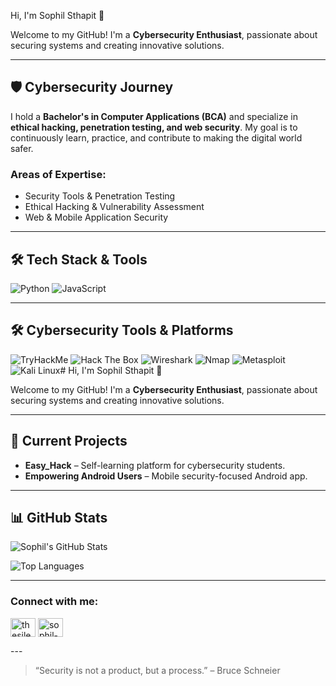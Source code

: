 Hi, I'm Sophil Sthapit 👋

Welcome to my GitHub! I'm a **Cybersecurity Enthusiast**, passionate about securing systems and creating innovative solutions.  

---

## 🛡️ Cybersecurity Journey
I hold a **Bachelor's in Computer Applications (BCA)** and specialize in **ethical hacking, penetration testing, and web security**. My goal is to continuously learn, practice, and contribute to making the digital world safer.  

### Areas of Expertise:
- Security Tools & Penetration Testing  
- Ethical Hacking & Vulnerability Assessment  
- Web & Mobile Application Security  

---

## 🛠️ Tech Stack & Tools
![Python](https://img.shields.io/badge/Python-3776AB?style=for-the-badge&logo=python&logoColor=white)
![JavaScript](https://img.shields.io/badge/JavaScript-F7DF1E?style=for-the-badge&logo=javascript&logoColor=black)

---

## 🛠️ Cybersecurity Tools & Platforms
![TryHackMe](https://img.shields.io/badge/TryHackMe-Cybersecurity-blue?style=for-the-badge&logo=tryhackme)
![Hack The Box](https://img.shields.io/badge/HackTheBox-CTF-purple?style=for-the-badge&logo=hackthebox)
![Wireshark](https://img.shields.io/badge/Wireshark-Networking-blue?style=for-the-badge&logo=wireshark)
![Nmap](https://img.shields.io/badge/Nmap-Scanning-red?style=for-the-badge&logo=nmap)
![Metasploit](https://img.shields.io/badge/Metasploit-PenTest-black?style=for-the-badge&logo=metasploit)
![Kali Linux](https://img.shields.io/badge/Kali_Linux-557C94?style=for-the-badge&logo=kali-linux&logoColor=white)# Hi, I'm Sophil Sthapit 👋

Welcome to my GitHub! I'm a **Cybersecurity Enthusiast**, passionate about securing systems and creating innovative solutions.  

---


## 🌱 Current Projects
- **Easy_Hack** – Self-learning platform for cybersecurity students.  
- **Empowering Android Users** – Mobile security-focused Android app.  

---

## 📊 GitHub Stats
![Sophil's GitHub Stats](https://github-readme-stats.vercel.app/api?username=xophil&show_icons=true&theme=dark&count_private=true)

![Top Languages](https://github-readme-stats.vercel.app/api/top-langs/?username=xophil&layout=compact&theme=dark)

---
<h3 align="left">Connect with me:</h3>
<p align="left">
<a href="https://twitter.com/thesilentsystm" target="blank"><img align="center" src="https://raw.githubusercontent.com/rahuldkjain/github-profile-readme-generator/master/src/images/icons/Social/twitter.svg" alt="thesilentsystm" height="30" width="40" /></a>
<a href="https://linkedin.com/in/sophil-sthapit" target="blank"><img align="center" src="https://raw.githubusercontent.com/rahuldkjain/github-profile-readme-generator/master/src/images/icons/Social/linked-in-alt.svg" alt="sophil-sthapit" height="30" width="40" /></a>
</p>
---

> “Security is not a product, but a process.” – Bruce Schneier


